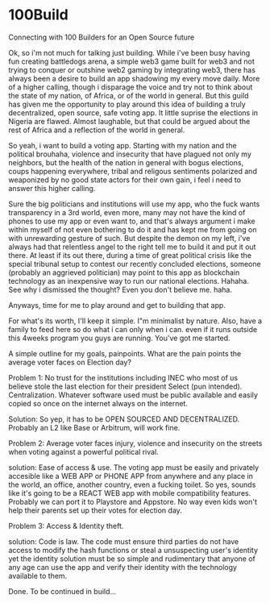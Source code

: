# 100Build
Connecting with 100 Builders for an Open Source future

Ok, so i'm not much for talking just building. While i've been busy having fun creating battledogs arena, a simple web3 game built for web3 and not trying to conquer or outshine web2 gaming by integrating web3, there has always been a desire to build an app shadowing my every move daily. More of a higher calling, though i disparage the voice and try not to think about the state of my nation, of Africa, or of the world in general. But this guild has given me the opportunity to play around this idea of building a truly decentralized, open source, safe voting app.
It little suprise the elections in Nigeria are flawed. Almost laughable, but that could be argued about the rest of Africa and a reflection of the world in general.

So yeah, i want to build a voting app. Starting with my nation and the political brouhaha, violence and insecurity that have plagued not only my neighbors, but the health of the nation in general with bogus elections, coups happening everywhere, tribal and religous sentiments polarized and weaponized by no good state actors for their own gain, i feel i need to answer this higher calling. 

Sure the big politicians and institutions will use my app, who the fuck wants transparency in a 3rd world, even more, many may not have the kind of phones to use my app or even want to, and that's always argument i make within myself of not even bothering to do it and has kept me from going on with unrewarding gesture of such. But despite the demon on my left, i've always had that relentless angel to the right tell me to build it and put it out there. At least if its out there, during a time of great political crisis like the special tribunal setup to contest our recently concluded elections, someone (probably an aggrieved  politician) may point to this app as blockchain technology as an inexpensive way to run our national elections. Hahaha. See why i dismissed the thought? Even you don't believe me. haha.

Anyways, time for me to play around and get to building that app.

For what's its worth, I'll keep it simple. I"m minimalist by nature. Also, have a family to feed here so do what i can only when i can. even if it runs outside this 4weeks program you guys are running. You've got me started.

A simple outline for my goals, painpoints. 
What are the pain points the average voter faces on Election day?

Problem 1: No trust for the institutions including INEC who most of us believe stole the last election for their president Select (pun intended). Centralization. Whatever software used must be public available and easily copied so once on the internet always on the internet. 

Solution: So yep, it has to be OPEN SOURCED AND DECENTRALIZED. Probably an L2 like Base or Arbitrum, will work fine.


Problem 2: Average voter faces injury, violence and insecurity on the streets when voting against a powerful political rival. 

solution: Ease of access & use. The voting app must be easily and privately accesible like a WEB APP or PHONE APP from anywhere and any place in the world, an office, another country, even a fucking toilet. So yes, sounds like it's going to be a REACT WEB app with mobile compatibility features. Probably we can port it to Playstore and Appstore. No way even kids won't help their parents set up their votes for election day.


Problem 3:  Access & Identity theft.

solution: Code is law. The code must ensure third parties do not have access to modify the hash functions or steal a unsuspecting user's identity yet the identity solution must be so simple and rudimentary that anyone of any age can use the app and verify their identity with the technology available to them. 

Done. To be continued in build...
